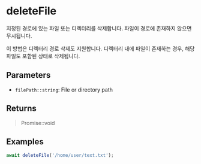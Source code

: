 # deleteFile <Badge type="tip" text="JavaScript" />

지정된 경로에 있는 파일 또는 디렉터리를 삭제합니다. 파일이 경로에 존재하지 않으면 무시됩니다.

이 방법은 디렉터리 경로 삭제도 지원합니다. 디렉터리 내에 파일이 존재하는 경우, 해당 파일도 포함된 상태로 삭제됩니다.

## Parameters

- `filePath::string`: File or directory path

## Returns

> Promise::void

## Examples

```javascript
await deleteFile('/home/user/text.txt');
```

